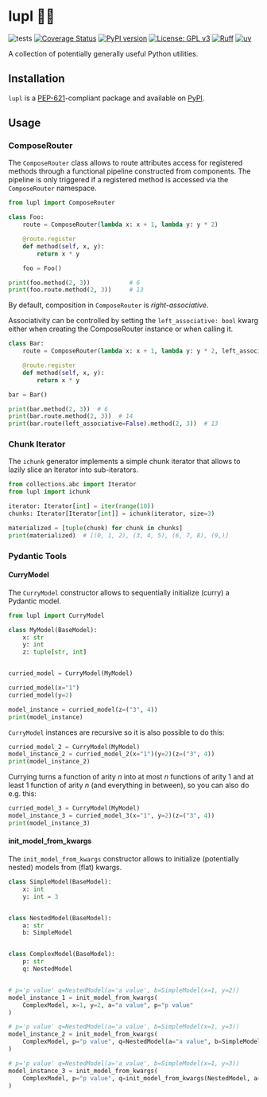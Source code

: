 # lupl 👾😺

![tests](https://github.com/lu-pl/lupl/actions/workflows/tests.yml/badge.svg)
[![Coverage Status](https://coveralls.io/repos/github/lu-pl/lupl/badge.svg?branch=lupl/rename)](https://coveralls.io/github/lu-pl/lupl?branch=lupl/rename)
[![PyPI version](https://badge.fury.io/py/lupl.svg)](https://badge.fury.io/py/lupl)
[![License: GPL v3](https://img.shields.io/badge/License-GPLv3-blue.svg)](https://www.gnu.org/licenses/gpl-3.0)
[![Ruff](https://img.shields.io/endpoint?url=https://raw.githubusercontent.com/astral-sh/ruff/main/assets/badge/v2.json)](https://github.com/astral-sh/ruff)
[![uv](https://img.shields.io/endpoint?url=https://raw.githubusercontent.com/astral-sh/uv/main/assets/badge/v0.json)](https://github.com/astral-sh/uv)

A collection of potentially generally useful Python utilities.

## Installation

`lupl` is a [PEP-621](https://peps.python.org/pep-0621/)-compliant package and available on [PyPI](https://pypi.org/project/lupl/).

## Usage

### ComposeRouter

The `ComposeRouter` class allows to route attributes access for registered methods
through a functional pipeline constructed from components.
The pipeline is only triggered if a registered method is accessed via the `ComposeRouter` namespace.

```python
from lupl import ComposeRouter

class Foo:
	route = ComposeRouter(lambda x: x + 1, lambda y: y * 2)

	@route.register
	def method(self, x, y):
		return x * y

	foo = Foo()

print(foo.method(2, 3))           # 6
print(foo.route.method(2, 3))     # 13
```

By default, composition in `ComposeRouter` is *right-associative*.

Associativity can be controlled by setting the `left_associative: bool` kwarg either when creating the ComposeRouter instance or when calling it.


```python
class Bar:
	route = ComposeRouter(lambda x: x + 1, lambda y: y * 2, left_associative=True)

	@route.register
	def method(self, x, y):
		return x * y

bar = Bar()

print(bar.method(2, 3))  # 6
print(bar.route.method(2, 3))  # 14
print(bar.route(left_associative=False).method(2, 3))  # 13
```

### Chunk Iterator

The `ichunk` generator implements a simple chunk iterator that allows to lazily slice an Iterator into sub-iterators.

```python
from collections.abc import Iterator
from lupl import ichunk

iterator: Iterator[int] = iter(range(10))
chunks: Iterator[Iterator[int]] = ichunk(iterator, size=3)

materialized = [tuple(chunk) for chunk in chunks]
print(materialized)  # [(0, 1, 2), (3, 4, 5), (6, 7, 8), (9,)]
```

### Pydantic Tools

#### CurryModel

The `CurryModel` constructor allows to sequentially initialize (curry) a Pydantic model.

```python
from lupl import CurryModel

class MyModel(BaseModel):
	x: str
	y: int
	z: tuple[str, int]


curried_model = CurryModel(MyModel)

curried_model(x="1")
curried_model(y=2)

model_instance = curried_model(z=("3", 4))
print(model_instance)
```

`CurryModel` instances are recursive so it is also possible to do this:

```python
curried_model_2 = CurryModel(MyModel)
model_instance_2 = curried_model_2(x="1")(y=2)(z=("3", 4))
print(model_instance_2)
```

Currying turns a function of arity *n* into at most *n* functions of arity 1 and at least 1 function of arity *n* (and everything in between), so you can also do e.g. this:

```python
curried_model_3 = CurryModel(MyModel)
model_instance_3 = curried_model_3(x="1", y=2)(z=("3", 4))
print(model_instance_3)
```

#### init_model_from_kwargs

The `init_model_from_kwargs` constructor allows to initialize (potentially nested) models from (flat) kwargs.

```python
class SimpleModel(BaseModel):
	x: int
	y: int = 3


class NestedModel(BaseModel):
	a: str
	b: SimpleModel


class ComplexModel(BaseModel):
	p: str
	q: NestedModel


# p='p value' q=NestedModel(a='a value', b=SimpleModel(x=1, y=2))
model_instance_1 = init_model_from_kwargs(
	ComplexModel, x=1, y=2, a="a value", p="p value"
)

# p='p value' q=NestedModel(a='a value', b=SimpleModel(x=1, y=3))
model_instance_2 = init_model_from_kwargs(
	ComplexModel, p="p value", q=NestedModel(a="a value", b=SimpleModel(x=1))
)

# p='p value' q=NestedModel(a='a value', b=SimpleModel(x=1, y=3))
model_instance_3 = init_model_from_kwargs(
	ComplexModel, p="p value", q=init_model_from_kwargs(NestedModel, a="a value", x=1)
)
```
